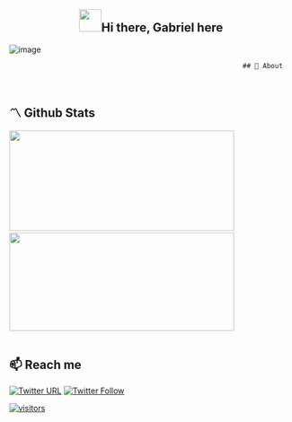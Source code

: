 <h2 align="center"><img src="https://media.giphy.com/media/hvRJCLFzcasrR4ia7z/giphy.gif" width="40px" />Hi there, Gabriel here</h1>

![image](https://user-images.githubusercontent.com/96388423/165846106-32c2dcb7-6715-4771-8023-ec4c516b75e8.png)

                                                              ## 🚀 About

<br>

## 〽️ Github Stats  
<img src="https://github-readme-stats.vercel.app/api?username=gabriel-suela&show_icons=true&count_private=true&theme=nightowl" width="400" height="179"/>&nbsp;<img src="https://github-readme-stats.vercel.app/api/top-langs/?username=gabriel-suela&layout=compact&count_private=true&theme=nightowl&,less&langs_count=8" width="400" height="175"/>  
<br/>  

## 📫 Reach me
[![Twitter URL](https://img.shields.io/twitter/url?label=email&logo=gmail&logoColor=black&style=social&url=http%3A%2F%2Fmailto%3Aismail%40flick.id)](mailto:gscsuela@gmail.com)
[![Twitter Follow](https://img.shields.io/twitter/follow/vardasnytt?style=social&logoColor=black)](https://twitter.com/intent/follow?screen_name=vardasnytt)

[![visitors](https://visitor-badge.glitch.me/badge?page_id=gabriel-suela.gabriel-suela)](#)

